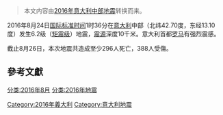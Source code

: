 > 本文内容由[2016年意大利中部地震](https://zh.wikipedia.org/wiki/2016年意大利中部地震)转换而来。


2016年8月24日[国际标准时间](https://zh.wikipedia.org/wiki/国际标准时间 "wikilink")1时36分在[意大利](../Page/意大利.md "wikilink")中部（北纬42.70度，东经13.10度）发生6.2级（[矩震级](https://zh.wikipedia.org/wiki/矩震级 "wikilink")）地震，[震源](../Page/震源.md "wikilink")深度10千米。意大利首都[罗马](../Page/罗马.md "wikilink")有强烈震感。

截止8月26日，本次地震共造成至少296人死亡，388人受傷。

## 參考文獻

[分类:2016年8月](https://zh.wikipedia.org/wiki/分类:2016年8月 "wikilink") [分类:2016年地震](https://zh.wikipedia.org/wiki/分类:2016年地震 "wikilink")

[Category:2016年義大利](https://zh.wikipedia.org/wiki/Category:2016年義大利 "wikilink") [Category:意大利地震](https://zh.wikipedia.org/wiki/Category:意大利地震 "wikilink")